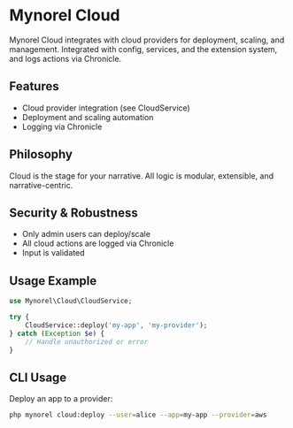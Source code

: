 # Mynorel Cloud

Mynorel Cloud integrates with cloud providers for deployment, scaling, and management. Integrated with config, services, and the extension system, and logs actions via Chronicle.

## Features
- Cloud provider integration (see CloudService)
- Deployment and scaling automation
- Logging via Chronicle

## Philosophy
Cloud is the stage for your narrative. All logic is modular, extensible, and narrative-centric.

## Security & Robustness
- Only admin users can deploy/scale
- All cloud actions are logged via Chronicle
- Input is validated

## Usage Example
```php
use Mynorel\Cloud\CloudService;

try {
	CloudService::deploy('my-app', 'my-provider');
} catch (Exception $e) {
	// Handle unauthorized or error
}
```

## CLI Usage

Deploy an app to a provider:

```bash
php mynorel cloud:deploy --user=alice --app=my-app --provider=aws
```
